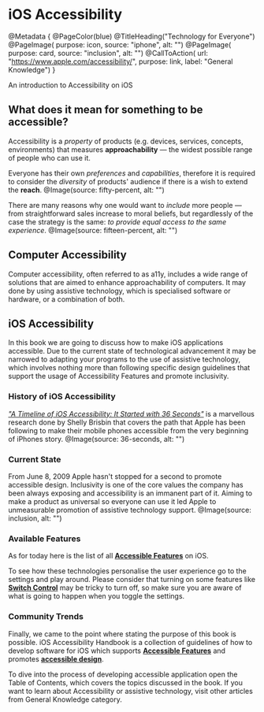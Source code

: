 # iOS Accessibility

@Metadata {
    @PageColor(blue)
    @TitleHeading("Technology for Everyone")
    @PageImage(
               purpose: icon, 
               source: "iphone", 
               alt: "")
    @PageImage(
               purpose: card, 
               source: "inclusion", 
               alt: "")
    @CallToAction(
                url: "https://www.apple.com/accessibility/",
                purpose: link, 
                label: "General Knowledge")
}


An introduction to Accessibility on iOS 


## What does it mean for something to be accessible? 
Accessibility is a *property* of products (e.g. devices, services, concepts, environments) that measures **approachability** — the widest possible range of people who can use it.

Everyone has their own *preferences* and *capabilities*, therefore it is required to consider the *diversity* of products' audience if there is a wish to extend the **reach**. 
@Image(source: fifty-percent, alt: "")

There are many reasons why one would want to *include* more people — from straightforward sales increase to moral beliefs, but regardlessly of the case the strategy is the same: *to provide equal access to the same experience*.
@Image(source: fifteen-percent, alt: "")

## Computer Accessibility
Computer accessibility, often referred to as a11y, includes a wide range of solutions that are aimed to enhance approachability of computers. It may done by using assistive technology, which is specialised software or hardware, or a combination of both.

## iOS Accessibility
In this book we are going to discuss how to make iOS applications accessible. Due to the current state of technological advancement it may be narrowed to adapting your programs to the use of assistive technology, which involves nothing more than following specific design guidelines that support the usage of Accessibility Features and promote inclusivity. 

### History of iOS Accessibility
[*"A Timeline of iOS Accessibility: It Started with 36 Seconds"*](https://www.macstories.net/stories/a-timeline-of-ios-accessibility-it-started-with-36-seconds/) is a marvellous research done by Shelly Brisbin that covers the path that Apple has been following to make their mobile phones accessible from the very beginning of iPhones story. 
@Image(source: 36-seconds, alt: "")

### Current State
From June 8, 2009 Apple hasn't stopped for a second to promote accessible design. Inclusivity is one of the core values the company has been always exposing and accessibility is an immanent part of it. Aiming to make a product as universal so everyone can use it led Apple to unmeasurable promotion of assistive technology support. 
@Image(source: inclusion, alt: "")

### Available Features
As for today here is the list of all [**Accessible Features**](<doc:AccessibilityFeatures>) on iOS. 

To see how these technologies personalise the user experience go to the settings and play around. Please consider that turning on some features like [**Switch Control**](<doc:SwitchControl>) may be tricky to turn off, so make sure you are aware of what is going to happen when you toggle the settings. 

### Community Trends
Finally, we came to the point where stating the purpose of this book is possible. iOS Accessibility Handbook is a collection of guidelines of how to develop software for iOS which supports [**Accessible Features**](<doc:AccessibilityFeatures>) and promotes [**accessible design**](<doc:AccessibleDesign>). 

To dive into the process of developing accessible application open the Table of Contents, which covers the topics discussed in the book. If you want to learn about Accessibility or assistive technology, visit other articles from General Knowledge category. 
